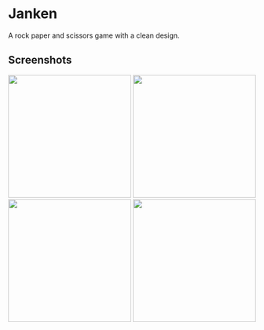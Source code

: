 # Janken
A rock paper and scissors game with a clean design.

## Screenshots

<a><img src='https://user-images.githubusercontent.com/48802655/107685094-5c003d80-6c82-11eb-99a4-f1ef934b26cd.png' width='250'></a>
<a><img src='https://user-images.githubusercontent.com/48802655/107685084-5a367a00-6c82-11eb-8ba1-ea5260899b98.png' width='250'></a>
<a><img src='https://user-images.githubusercontent.com/48802655/107685089-5b67a700-6c82-11eb-8780-19a2cf665aa9.png' width='250'></a>
<a><img src='https://user-images.githubusercontent.com/48802655/107685070-5571c600-6c82-11eb-9346-0d4291ed05dd.png' width='250'></a>
